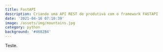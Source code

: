 ```yaml
---
title: FastAPI
description: Criando uma API REST de produtiva com o framework FASTAPI
date: '2021-04-16 07:10:39'
image: /assets/img/mountains.jpg
category: python
background: '#4682B4'
---
```

Teste.
